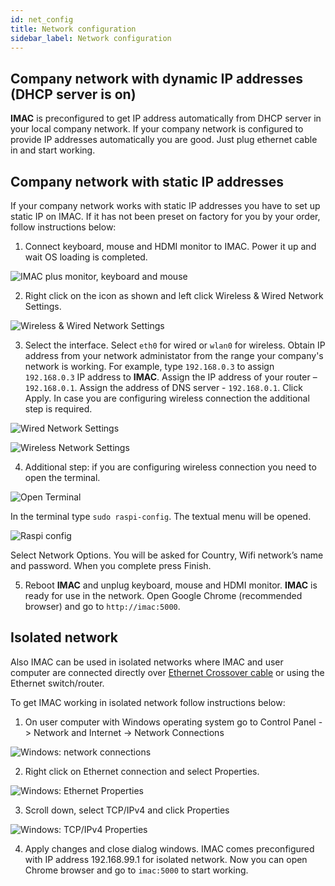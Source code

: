```yaml
---
id: net_config
title: Network configuration
sidebar_label: Network configuration
---
```


## Company network with dynamic IP addresses (DHCP server is on)

**IMAC** is preconfigured to get IP address automatically from DHCP server in your local company network. If your company network is configured to provide IP addresses automatically you are good. Just plug ethernet cable in and start working.

## Company network with static IP addresses

If your company network works with static IP addresses you have to set up static IP on IMAC. If it has not been preset on factory for you by your order, follow instructions below:

1.	Connect keyboard, mouse and HDMI monitor to IMAC. Power it up and wait OS loading is completed.

![IMAC plus monitor, keyboard and mouse](assets/net_config_1.jpg "IMAC plus monitor, keyboard and mouse")

2.	Right click on the icon as shown and left click Wireless & Wired Network Settings.

![Wireless & Wired Network Settings](assets/net_config_2.png "Wireless & Wired Network Settings")

3.	Select the interface. Select `eth0` for wired or `wlan0` for wireless. Obtain IP address from your network administator from the range your company's network is working. For example, type `192.168.0.3` to assign `192.168.0.3` IP address to **IMAC**. Assign the IP address of your router – `192.168.0.1`. Assign the address of DNS server - `192.168.0.1`. Click Apply. In case you are configuring wireless connection the additional step is required.

![Wired Network Settings](assets/net_config_3_eth0.png "Wired Network Settings")

![Wireless Network Settings](assets/net_config_3_wlan0.png "Wireless Network Settings")

4. Additional step: if you are configuring wireless connection you need to open the terminal.

![Open Terminal](assets/net_config_4.png "Open Terminal")

In the terminal type `sudo raspi-config`. The textual menu will be opened.

![Raspi config](assets/net_config_5.png "Raspi config")

Select Network Options. You will be asked for Country, Wifi network’s name and password. When you complete press Finish.

5.	Reboot **IMAC** and unplug keyboard, mouse and HDMI monitor. **IMAC** is ready for use in the network. Open Google Chrome (recommended browser) and go to `http://imac:5000`.

## Isolated network

Also IMAC can be used in isolated networks where IMAC and user computer are connected directly over [Ethernet Crossover cable](https://en.wikipedia.org/wiki/Ethernet_crossover_cable) or using the Ethernet switch/router.

To get IMAC working in isolated network follow instructions below:

1. On user computer with Windows operating system go to Control Panel -> Network and Internet -> Network Connections

![Windows: network connections](assets/net_config_win_1.png "Windows: network connections")

2. Right click on Ethernet connection and select Properties.

![Windows: Ethernet Properties](assets/net_config_win_2.png "Windows: Ethernet Properties")

3. Scroll down, select TCP/IPv4 and click Properties

![Windows: TCP/IPv4 Properties](assets/net_config_win_3.png "Windows: TCP/IPv4 Properties")

4. Apply changes and close dialog windows. IMAC comes preconfigured with IP address 192.168.99.1 for isolated network. Now you can open Chrome browser and go to `imac:5000` to start working.